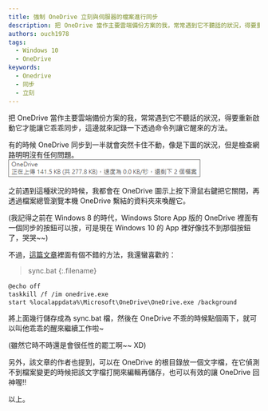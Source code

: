 ```yaml
---
title: 強制 OneDrive 立刻與伺服器的檔案進行同步
description: 把 OneDrive 當作主要雲端備份方案的我，常常遇到它不聽話的狀況，得要重新啟動它才能讓它乖乖同步，這邊就來記錄一下透過命令列讓它醒來的方法。 有的時候 OneDrive 同步到一半就會突然卡住不動，像是下圖的狀況，但是檢查網路明明沒有任何問題。 有個不錯的方法，我還蠻喜歡的。
authors: ouch1978
tags:
  - Windows 10
  - OneDrive
keywords:
  - Onedrive
  - 同步
  - 立刻
---
```


把 OneDrive 當作主要雲端備份方案的我，常常遇到它不聽話的狀況，得要重新啟動它才能讓它乖乖同步，這邊就來記錄一下透過命令列讓它醒來的方法。

有的時候 OneDrive 同步到一半就會突然卡住不動，像是下圖的狀況，但是檢查網路明明沒有任何問題。
![OneDrive的傳輸速度卡在0.0KB](onedrive-stops-transfer.png "OneDrive的傳輸速度卡在0.0KB")

之前遇到這種狀況的時候，我都會在 OneDrive 圖示上按下滑鼠右鍵把它關閉，再透過檔案總管瀏覽本機 OneDrive 繫結的資料夾來喚醒它。

(我記得之前在 Windows 8 的時代，Windows Store App 版的 OneDrive 裡面有一個同步的按鈕可以按，可是現在 Windows 10 的 App 裡好像找不到那個按鈕了，哭哭~~)

不過，[這篇文章](http://andreklein.net/how-to-force-microsoft-onedrive-to-sync/ "How To Force Microsoft OneDrive To Sync More Often")裡面有個不錯的方法，我還蠻喜歡的：

> sync.bat
> {:.filename}

```shell
@echo off
taskkill /f /im onedrive.exe
start %localappdata%\Microsoft\OneDrive\OneDrive.exe /background
```

將上面幾行儲存成為 sync.bat 檔，然後在 OneDrive 不乖的時候點個兩下，就可以叫他乖乖的醒來繼續工作啦~

(雖然它時不時還是會很任性的罷工啊~~ XD)

另外，該文章的作者也提到，可以在 OneDrive 的根目錄放一個文字檔，在它偵測不到檔案變更的時候把該文字檔打開來編輯再儲存，也可以有效的讓 OneDrive 回神喔!!

以上。
